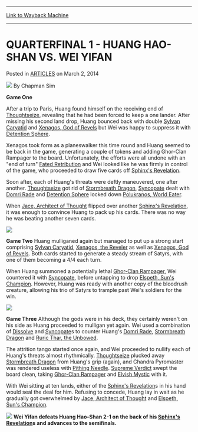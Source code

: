 
---
[Link to Wayback Machine](https://web.archive.org/web/20151025043804/http://magic.wizards.com/en/articles/archive/quarterfinal-1-huang-hao-shan-vs-wei-yifan-2014-03-02)

[_metadata_:author]:- "Chapman Sim"
[_metadata_:description]:- "Game One"
[_metadata_:generator]:- "Drupal 7 (http://drupal.org)"
[_metadata_:node]:- "158396"
[_metadata_:publish_date]:- "2014-03-02"
[_metadata_:source]:- "div-main-content"
[_metadata_:title]:- "QUARTERFINAL 1 - HUANG HAO-SHAN VS. WEI YIFAN"
[_metadata_:wayback_capture_timestamp]:- "2015-10-25 04:38:04"
[_metadata_:wayback_raw_url]:- "https://web.archive.org/web/20151025043804id_/http://magic.wizards.com/en/articles/archive/quarterfinal-1-huang-hao-shan-vs-wei-yifan-2014-03-02"
[_metadata_:wayback_url]:- "http://magic.wizards.com/en/articles/archive/quarterfinal-1-huang-hao-shan-vs-wei-yifan-2014-03-02"
---


QUARTERFINAL 1 - HUANG HAO-SHAN VS. WEI YIFAN
=============================================



 Posted in [ARTICLES](/en/articles)
 on March 2, 2014 






![](https://media.magic.wizards.com/styles/auth_small/public/images/person/chapman_icon_0.jpg)
By Chapman Sim










**Game One** 


After a trip to Paris, Huang found himself on the receiving end of [Thoughtseize](http://gatherer.wizards.com/Pages/Card/Details.aspx?name=Thoughtseize), revealing that he had been forced to keep a one lander. After missing his second land drop, Huang bounced back with double [Sylvan Caryatid](http://gatherer.wizards.com/Pages/Card/Details.aspx?name=Sylvan+Caryatid) and [Xenagos, God of Revels](http://gatherer.wizards.com/Pages/Card/Details.aspx?name=Xenagos%2C+God+of+Revels) but Wei was happy to suppress it with [Detention Sphere](http://gatherer.wizards.com/Pages/Card/Details.aspx?name=Detention+Sphere).


Xenagos took form as a planeswalker this time round and Huang seemed to be back in the game, generating a couple of tokens and adding Ghor-Clan Rampager to the board. Unfortunately, the efforts were all undone with an "end of turn" [Fated Retribution](http://gatherer.wizards.com/Pages/Card/Details.aspx?name=Fated+Retribution) and Wei looked like he was firmly in control of the game, who proceeded to draw five cards off [Sphinx's Revelation](http://gatherer.wizards.com/Pages/Card/Details.aspx?name=Sphinx%27s+Revelation).


Soon after, each of Huang's threats were deftly maneuvered, one after another. [Thoughtseize](http://gatherer.wizards.com/Pages/Card/Details.aspx?name=Thoughtseize) got rid of [Stormbreath Dragon](http://gatherer.wizards.com/Pages/Card/Details.aspx?name=Stormbreath+Dragon), [Syncopate](http://gatherer.wizards.com/Pages/Card/Details.aspx?name=Syncopate) dealt with [Domri Rade](http://gatherer.wizards.com/Pages/Card/Details.aspx?name=Domri+Rade) and [Detention Sphere](http://gatherer.wizards.com/Pages/Card/Details.aspx?name=Detention+Sphere) locked down [Polukranos, World Eater](http://gatherer.wizards.com/Pages/Card/Details.aspx?name=Polukranos%2C+World+Eater).


When [Jace, Architect of Thought](http://gatherer.wizards.com/Pages/Card/Details.aspx?name=Jace%2C+Architect+of+Thought) flipped over another [Sphinx's Revelation](http://gatherer.wizards.com/Pages/Card/Details.aspx?name=Sphinx%27s+Revelation), it was enough to convince Huang to pack up his cards. There was no way he was beating another seven cards.


![](https://media.wizards.com/legacy/mtg/images/daily/events/gpmel14/qf_wei.jpg)  

**Game Two**
Huang mulliganed again but managed to put up a strong start comprising [Sylvan Caryatid](http://gatherer.wizards.com/Pages/Card/Details.aspx?name=Sylvan+Caryatid), [Xenagos, the Reveler](http://gatherer.wizards.com/Pages/Card/Details.aspx?name=Xenagos%2C+the+Reveler) as well as [Xenagos, God of Revels](http://gatherer.wizards.com/Pages/Card/Details.aspx?name=Xenagos%2C+God+of+Revels). Both cards started to generate a steady stream of Satyrs, with one of them becoming a 4/4 each turn.


When Huang summoned a potentially lethal [Ghor-Clan Rampager](http://gatherer.wizards.com/Pages/Card/Details.aspx?name=Ghor-Clan+Rampager), Wei countered it with [Syncopate](http://gatherer.wizards.com/Pages/Card/Details.aspx?name=Syncopate), before untapping to drop [Elspeth, Sun's Champion](http://gatherer.wizards.com/Pages/Card/Details.aspx?name=Elspeth%2C+Sun%27s+Champion). However, Huang was ready with another copy of the bloodrush creature, allowing his trio of Satyrs to trample past Wei's soldiers for the win.


![](https://media.wizards.com/legacy/mtg/images/daily/events/gpmel14/qf_huang.jpg)  

**Game Three**
Although the gods were in his deck, they certainly weren't on his side as Huang proceeded to mulligan yet again. Wei used a combination of [Dissolve](http://gatherer.wizards.com/Pages/Card/Details.aspx?name=Dissolve) and [Syncopate](http://gatherer.wizards.com/Pages/Card/Details.aspx?name=Syncopate)s to counter Huang's [Domri Rade](http://gatherer.wizards.com/Pages/Card/Details.aspx?name=Domri+Rade), [Stormbreath Dragon](http://gatherer.wizards.com/Pages/Card/Details.aspx?name=Stormbreath+Dragon) and [Ruric Thar, the Unbowed](http://gatherer.wizards.com/Pages/Card/Details.aspx?name=Ruric+Thar%2C+the+Unbowed).


The attrition tango started once again, and Wei proceeded to nullify each of Huang's threats almost rhythmically. [Thoughtseize](http://gatherer.wizards.com/Pages/Card/Details.aspx?name=Thoughtseize) plucked away [Stormbreath Dragon](http://gatherer.wizards.com/Pages/Card/Details.aspx?name=Stormbreath+Dragon) from Huang's grip (again), and Chandra Pyromaster was rendered useless with [Pithing Needle](http://gatherer.wizards.com/Pages/Card/Details.aspx?name=Pithing+Needle). [Supreme Verdict](http://gatherer.wizards.com/Pages/Card/Details.aspx?name=Supreme+Verdict) swept the board clean, taking [Ghor-Clan Rampager](http://gatherer.wizards.com/Pages/Card/Details.aspx?name=Ghor-Clan+Rampager) and [Elvish Mystic](http://gatherer.wizards.com/Pages/Card/Details.aspx?name=Elvish+Mystic) with it.


With Wei sitting at ten lands, either of the [Sphinx's Revelation](http://gatherer.wizards.com/Pages/Card/Details.aspx?name=Sphinx%27s+Revelation)s in his hand would seal the deal for him. Refusing to concede, Huang lay in wait as he gradually got overwhelmed by [Jace, Architect of Thought](http://gatherer.wizards.com/Pages/Card/Details.aspx?name=Jace%2C+Architect+of+Thought) and [Elspeth, Sun's Champion](http://gatherer.wizards.com/Pages/Card/Details.aspx?name=Elspeth%2C+Sun%27s+Champion).


![](https://media.wizards.com/legacy/mtg/images/daily/events/gpmel14/qf_board.jpg)
 **Wei Yifan defeats Huang Hao-Shan 2-1 on the back of his [Sphinx's Revelation](http://gatherer.wizards.com/Pages/Card/Details.aspx?name=Sphinx%27s+Revelation)s and advances to the semifinals.**  




